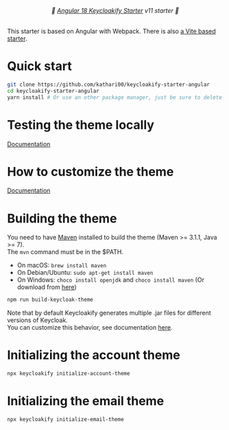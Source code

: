 <p align="center">
    <i>🚀 <a href="https://keycloakify.dev">Angular 18 Keycloakify Starter</a> v11 starter 🚀</i>
    <br/>
    <br/>
</p>

This starter is based on Angular with Webpack. There is also [a Vite based starter](https://github.com/keycloakify/keycloakify-starter-angular-vite).

# Quick start

```bash
git clone https://github.com/kathari00/keycloakify-starter-angular
cd keycloakify-starter-angular
yarn install # Or use an other package manager, just be sure to delete the yarn.lock if you use another package manager.
```

# Testing the theme locally

[Documentation](https://docs.keycloakify.dev/testing-your-theme)

# How to customize the theme

[Documentation](https://docs.keycloakify.dev/customization-strategies)

# Building the theme

You need to have [Maven](https://maven.apache.org/) installed to build the theme (Maven >= 3.1.1, Java >= 7).  
The `mvn` command must be in the $PATH.

-   On macOS: `brew install maven`
-   On Debian/Ubuntu: `sudo apt-get install maven`
-   On Windows: `choco install openjdk` and `choco install maven` (Or download from [here](https://maven.apache.org/download.cgi))

```bash
npm run build-keycloak-theme
```

Note that by default Keycloakify generates multiple .jar files for different versions of Keycloak.  
You can customize this behavior, see documentation [here](https://docs.keycloakify.dev/targeting-specific-keycloak-versions).

# Initializing the account theme

```bash
npx keycloakify initialize-account-theme
```

# Initializing the email theme

```bash
npx keycloakify initialize-email-theme
```
